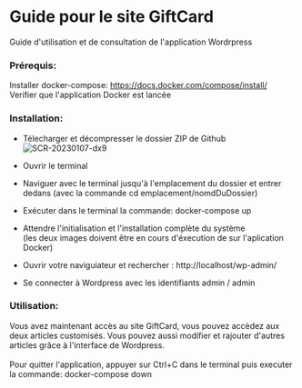 # Guide pour le site GiftCard
Guide d'utilisation et de consultation de l'application Wordrpress

### Prérequis:
Installer docker-compose:
https://docs.docker.com/compose/install/
<br>Verifier que l'application Docker est lancée


### Installation:
- Télecharger et décompresser le dossier ZIP de Github
![SCR-20230107-dx9](https://user-images.githubusercontent.com/103375765/211143320-9227861d-344c-4557-9198-24536dff837a.png)

- Ouvrir le terminal
- Naviguer avec le terminal jusqu'à l'emplacement du dossier et entrer dedans (avec la commande cd emplacement/nomdDuDossier)
- Exécuter dans le terminal la commande: docker-compose up
- Attendre l'initialisation et l'installation complète du système<br>
  (les deux images doivent être en cours d'éxecution de sur l'aplication Docker)
- Ouvrir votre naviguiateur et rechercher : http://localhost/wp-admin/
- Se connecter à Wordpress avec les identifiants admin / admin


### Utilisation:
Vous avez maintenant accès au site GiftCard, vous pouvez accèdez aux deux articles customisés.
Vous pouvez aussi modifier et rajouter d'autres articles grâce à l'interface de Wordpress.
<br><br>
Pour quitter l'application, appuyer sur Ctrl+C dans le terminal puis executer la commande: docker-compose down
